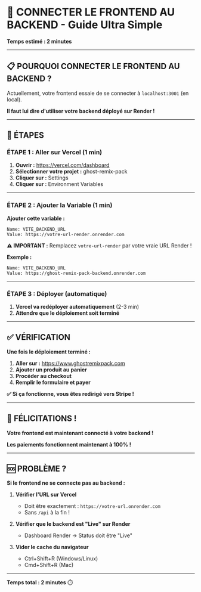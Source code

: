 # 🔗 CONNECTER LE FRONTEND AU BACKEND - Guide Ultra Simple

**Temps estimé : 2 minutes**

---

## 📋 POURQUOI CONNECTER LE FRONTEND AU BACKEND ?

Actuellement, votre frontend essaie de se connecter à `localhost:3001` (en local).

**Il faut lui dire d'utiliser votre backend déployé sur Render !**

---

## 🚀 ÉTAPES

### **ÉTAPE 1 : Aller sur Vercel (1 min)**

1. **Ouvrir :** https://vercel.com/dashboard
2. **Sélectionner votre projet :** ghost-remix-pack
3. **Cliquer sur :** Settings
4. **Cliquer sur :** Environment Variables

---

### **ÉTAPE 2 : Ajouter la Variable (1 min)**

**Ajouter cette variable :**

```
Name: VITE_BACKEND_URL
Value: https://votre-url-render.onrender.com
```

**⚠️ IMPORTANT :** Remplacez `votre-url-render` par votre vraie URL Render !

**Exemple :**
```
Name: VITE_BACKEND_URL
Value: https://ghost-remix-pack-backend.onrender.com
```

---

### **ÉTAPE 3 : Déployer (automatique)**

1. **Vercel va redéployer automatiquement** (2-3 min)
2. **Attendre que le déploiement soit terminé**

---

## ✅ VÉRIFICATION

**Une fois le déploiement terminé :**

1. **Aller sur :** https://www.ghostremixpack.com
2. **Ajouter un produit au panier**
3. **Procéder au checkout**
4. **Remplir le formulaire et payer**

**✅ Si ça fonctionne, vous êtes redirigé vers Stripe !**

---

## 🎉 FÉLICITATIONS !

**Votre frontend est maintenant connecté à votre backend !**

**Les paiements fonctionnent maintenant à 100% !**

---

## 🆘 PROBLÈME ?

**Si le frontend ne se connecte pas au backend :**

1. **Vérifier l'URL sur Vercel**
   - Doit être exactement : `https://votre-url.onrender.com`
   - Sans `/api` à la fin !

2. **Vérifier que le backend est "Live" sur Render**
   - Dashboard Render → Status doit être "Live"

3. **Vider le cache du navigateur**
   - Ctrl+Shift+R (Windows/Linux)
   - Cmd+Shift+R (Mac)

---

**Temps total : 2 minutes** ⏱️

